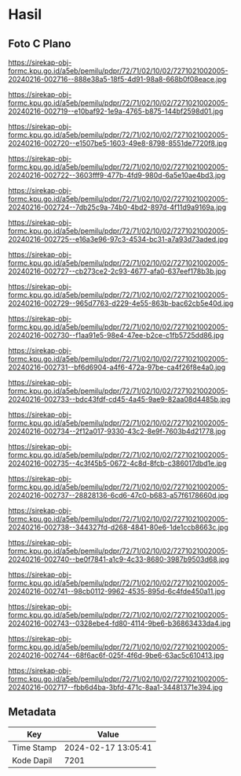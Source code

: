 # Hasil

## Foto C Plano

https://sirekap-obj-formc.kpu.go.id/a5eb/pemilu/pdpr/72/71/02/10/02/7271021002005-20240216-002716--888e38a5-18f5-4d91-98a8-668b0f08eace.jpg

https://sirekap-obj-formc.kpu.go.id/a5eb/pemilu/pdpr/72/71/02/10/02/7271021002005-20240216-002719--e10baf92-1e9a-4765-b875-144bf2598d01.jpg

https://sirekap-obj-formc.kpu.go.id/a5eb/pemilu/pdpr/72/71/02/10/02/7271021002005-20240216-002720--e1507be5-1603-49e8-8798-8551de7720f8.jpg

https://sirekap-obj-formc.kpu.go.id/a5eb/pemilu/pdpr/72/71/02/10/02/7271021002005-20240216-002722--3603fff9-477b-4fd9-980d-6a5e10ae4bd3.jpg

https://sirekap-obj-formc.kpu.go.id/a5eb/pemilu/pdpr/72/71/02/10/02/7271021002005-20240216-002724--7db25c9a-74b0-4bd2-897d-4f11d9a9169a.jpg

https://sirekap-obj-formc.kpu.go.id/a5eb/pemilu/pdpr/72/71/02/10/02/7271021002005-20240216-002725--e16a3e96-97c3-4534-bc31-a7a93d73aded.jpg

https://sirekap-obj-formc.kpu.go.id/a5eb/pemilu/pdpr/72/71/02/10/02/7271021002005-20240216-002727--cb273ce2-2c93-4677-afa0-637eef178b3b.jpg

https://sirekap-obj-formc.kpu.go.id/a5eb/pemilu/pdpr/72/71/02/10/02/7271021002005-20240216-002729--965d7763-d229-4e55-863b-bac62cb5e40d.jpg

https://sirekap-obj-formc.kpu.go.id/a5eb/pemilu/pdpr/72/71/02/10/02/7271021002005-20240216-002730--f1aa91e5-98e4-47ee-b2ce-c1fb5725dd86.jpg

https://sirekap-obj-formc.kpu.go.id/a5eb/pemilu/pdpr/72/71/02/10/02/7271021002005-20240216-002731--bf6d6904-a4f6-472a-97be-ca4f26f8e4a0.jpg

https://sirekap-obj-formc.kpu.go.id/a5eb/pemilu/pdpr/72/71/02/10/02/7271021002005-20240216-002733--bdc43fdf-cd45-4a45-9ae9-82aa08d4485b.jpg

https://sirekap-obj-formc.kpu.go.id/a5eb/pemilu/pdpr/72/71/02/10/02/7271021002005-20240216-002734--2f12a017-9330-43c2-8e9f-7603b4d21778.jpg

https://sirekap-obj-formc.kpu.go.id/a5eb/pemilu/pdpr/72/71/02/10/02/7271021002005-20240216-002735--4c3f45b5-0672-4c8d-8fcb-c386017dbd1e.jpg

https://sirekap-obj-formc.kpu.go.id/a5eb/pemilu/pdpr/72/71/02/10/02/7271021002005-20240216-002737--28828136-6cd6-47c0-b683-a57f6178660d.jpg

https://sirekap-obj-formc.kpu.go.id/a5eb/pemilu/pdpr/72/71/02/10/02/7271021002005-20240216-002738--344327fd-d268-4841-80e6-1de1ccb8663c.jpg

https://sirekap-obj-formc.kpu.go.id/a5eb/pemilu/pdpr/72/71/02/10/02/7271021002005-20240216-002740--be0f7841-a1c9-4c33-8680-3987b9503d68.jpg

https://sirekap-obj-formc.kpu.go.id/a5eb/pemilu/pdpr/72/71/02/10/02/7271021002005-20240216-002741--98cb0112-9962-4535-895d-6c4fde450a11.jpg

https://sirekap-obj-formc.kpu.go.id/a5eb/pemilu/pdpr/72/71/02/10/02/7271021002005-20240216-002743--0328ebe4-fd80-4114-9be6-b36863433da4.jpg

https://sirekap-obj-formc.kpu.go.id/a5eb/pemilu/pdpr/72/71/02/10/02/7271021002005-20240216-002744--68f6ac6f-025f-4f6d-9be6-63ac5c610413.jpg

https://sirekap-obj-formc.kpu.go.id/a5eb/pemilu/pdpr/72/71/02/10/02/7271021002005-20240216-002717--fbb6d4ba-3bfd-471c-8aa1-34481371e394.jpg


## Metadata

| Key        | Value               |
| ---------- | ------------------- |
| Time Stamp | 2024-02-17 13:05:41 |
| Kode Dapil | 7201                |



